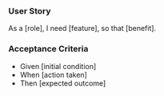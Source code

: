 ### User Story
As a [role], I need [feature], so that [benefit].

### Acceptance Criteria
- Given [initial condition]
- When [action taken]
- Then [expected outcome]
